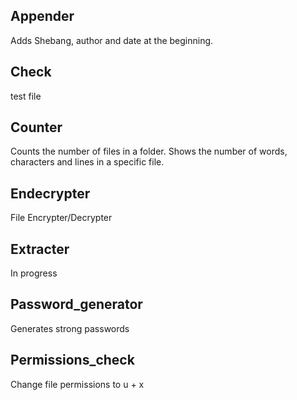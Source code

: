 ## Appender
Adds Shebang, author and date at the beginning.
## Check
test file
## Counter
Counts the number of files in a folder. Shows the number of words, characters and lines in a specific file.
## Endecrypter
File Encrypter/Decrypter
## Extracter
In progress
## Password_generator
Generates strong passwords
## Permissions_check
Change file permissions to u + x

